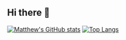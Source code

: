 ## Hi there 👋

<!--
**mattheww95/mattheww95** is a ✨ _special_ ✨ repository because its `README.md` (this file) appears on your GitHub profile.

Here are some ideas to get you started:

- 🔭 I’m currently working on ...
- 🌱 I’m currently learning ...
- 👯 I’m looking to collaborate on ...
- 🤔 I’m looking for help with ...
- 💬 Ask me about ...
- 📫 How to reach me: ...
- 😄 Pronouns: ...
- ⚡ Fun fact: ...
-->

[![Matthew's GitHub stats](https://github-readme-stats.vercel.app/api?username=mattheww95&theme=dark&show_icons=true)](https://github.com/mattheww95/github-readme-stats)
[![Top Langs](https://github-readme-stats.vercel.app/api/top-langs/?username=mattheww95&langs_count=8&hide_progress=true&theme=dark&show_icons=true)](https://github.com/mattheww95/github-readme-stats)
